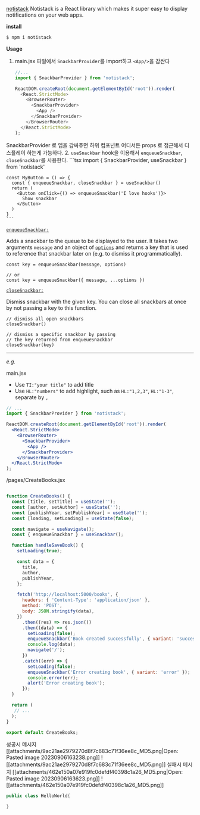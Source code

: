 [notistack](https://notistack.com/getting-started)
Notistack is a React library which makes it super easy to display notifications on your web apps.

**install**
```bash
$ npm i notistack
```

**Usage**
1.  main.jsx 파일에서 `SnackbarProvider`를 import하고 `<App/>`을 감싼다
	```js
	//...
	import { SnackbarProvider } from 'notistack';
	
	ReactDOM.createRoot(document.getElementById('root')).render(
	  <React.StrictMode>
	    <BrowserRouter>
	      <SnackbarProvider>
	        <App />
	      </SnackbarProvider>
	    </BrowserRouter>
	  </React.StrictMode>
	);

	```
 SnackbarProvider 로 앱을 감싸주면 하위 컴포넌트 어디서든 props 로 접근해서 디스플레이 하는게 가능하다.
 2. `useSnackbar` hook을 이용해서 `enqueueSnackbar`, `closeSnackbar`를 사용한다.
	```tsx
	import { SnackbarProvider, useSnackbar } from 'notistack'
	
	const MyButton = () => {
	  const { enqueueSnackbar, closeSnackbar } = useSnackbar()
	  return (
	    <Button onClick={() => enqueueSnackbar('I love hooks')}>
	      Show snackbar
	    </Button>
	  )
	}
	```


[`enqueueSnackbar:`](https://notistack.com/#enqueuesnackbar)

Adds a snackbar to the queue to be displayed to the user. It takes two arguments `message` and an object of [`options`](https://notistack.com/api-reference) and returns a key that is used to reference that snackbar later on (e.g. to dismiss it programmatically).

```tsx
const key = enqueueSnackbar(message, options)

// or
const key = enqueueSnackbar({ message, ...options })
```

[`closeSnackbar:`](https://notistack.com/#closesnackbar)

Dismiss snackbar with the given key. You can close all snackbars at once by not passing a key to this function.

```tsx
// dismiss all open snackbars
closeSnackbar()

// dismiss a specific snackbar by passing 
// the key returned from enqueueSnackbar
closeSnackbar(key)
```


---
_e.g._

main.jsx
- Use `TI:"your title"` to add title
- Use `HL:"numbers"` to add highlight, such as `HL:"1,2,3"`, `HL:"1-3"`, separate by `,`
```jsx TI:"main.jsx" HL:"1,3"
// ...
import { SnackbarProvider } from 'notistack';

ReactDOM.createRoot(document.getElementById('root')).render(
  <React.StrictMode>
    <BrowserRouter>
      <SnackbarProvider>
        <App />
      </SnackbarProvider>
    </BrowserRouter>
  </React.StrictMode>
);

```

/pages/CreateBooks.jsx
```jsx

function CreateBooks() {
  const [title, setTitle] = useState('');
  const [author, setAuthor] = useState('');
  const [publishYear, setPublishYear] = useState('');
  const [loading, setLoading] = useState(false);

  const navigate = useNavigate();
  const { enqueueSnackbar } = useSnackbar();

  function handleSaveBook() {
    setLoading(true);

    const data = {
      title,
      author,
      publishYear,
    };

    fetch('http://localhost:5000/books', {
      headers: { 'Content-Type': 'application/json' },
      method: 'POST',
      body: JSON.stringify(data),
    })
      .then((res) => res.json())
      .then((data) => {
        setLoading(false);
        enqueueSnackbar('Book created successfully', { variant: 'success' });
        console.log(data);
        navigate('/');
      })
      .catch((err) => {
        setLoading(false);
        enqueueSnackbar('Error creating book', { variant: 'error' });
        console.error(err);
        alert('Error creating book');
      });
  }

  return (
   // ...
  );
}

export default CreateBooks;

```

성공시 메시지
[[attachments/9ac21ae2979270d8f7c683c71f36ee8c_MD5.png|Open: Pasted image 20230906163238.png]]
![[attachments/9ac21ae2979270d8f7c683c71f36ee8c_MD5.png]]
실패시 메시지
[[attachments/462e150a07e919fc0defdf40398c1a26_MD5.png|Open: Pasted image 20230906163623.png]]
![[attachments/462e150a07e919fc0defdf40398c1a26_MD5.png]]

```JAVA TI:"Hello!"
public class HelloWorld{

}
```